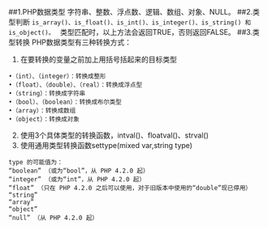 ##1.PHP数据类型
字符串、整数、浮点数、逻辑、数组、对象、NULL。
##2.类型判断
`is_array()、is_float()、is_int()、is_integer()、is_string() 和 is_object()。 `
类型匹配时，以上方法会返回TRUE，否则返回FALSE。
##3.类型转换
PHP数据类型有三种转换方式：
1.  在要转换的变量之前加上用括号括起来的目标类型 
```
•（int）、（integer）：转换成整形 
•（float）、（double）、（real）：转换成浮点型 
•（string）：转换成字符串 
•（bool）、（boolean）：转换成布尔类型 
•（array）：转换成数组 
•（object）：转换成对象 
```
2.  使用3个具体类型的转换函数，intval()、floatval()、strval() 
3.  使用通用类型转换函数settype(mixed var,string type) 
```
type 的可能值为： 
“boolean” （或为“bool”，从 PHP 4.2.0 起） 
“integer” （或为“int”，从 PHP 4.2.0 起） 
“float” （只在 PHP 4.2.0 之后可以使用，对于旧版本中使用的“double”现已停用） 
“string” 
“array” 
“object” 
“null” （从 PHP 4.2.0 起） 
```
